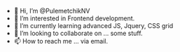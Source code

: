 - 👋 Hi, I’m @PulemetchikNV
- 👀 I’m interested in Frontend development.
- 🌱 I’m currently learning advanced JS, Jquery, CSS grid
- 💞️ I’m looking to collaborate on ... some stuff.
- 📫 How to reach me ... via email.

<!---
PulemetchikNV/PulemetchikNV is a ✨ special ✨ repository because its `README.md` (this file) appears on your GitHub profile.
You can click the Preview link to take a look at your changes.
--->
